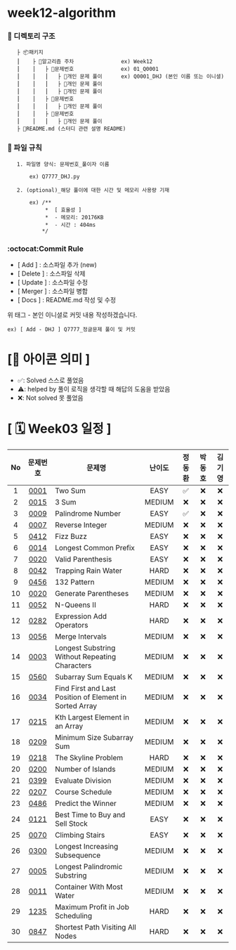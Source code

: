 # week12-algorithm

### **📌 디렉토리 구조**

       ├ 📦패키지
       ⎮    ├ 📁알고리즘 주차               ex) Week12
       ⎮    ⎮   ├ 📁문제번호               ex) 01_Q0001
       ⎮    ⎮   ⎮   ├︎ 📃개인 문제 풀이      ex) Q0001_DHJ (본인 이름 또는 이니셜)
       ⎮    ⎮   ⎮   ├︎ 📃개인 문제 풀이
       ⎮    ⎮   ⎮   ├ 📃개인 문제 풀이
       ⎮    ⎮   ├ 📁문제번호  
       ⎮    ⎮   ⎮   ├︎ 📃개인 문제 풀이
       ⎮    ⎮   ├ 📁문제번호
       ⎮    ⎮   ⎮   ├ 📃개인 문제 풀이
       ├ 📝README.md (스터디 관련 설명 README)

### **📌 파일 규칙**

       1. 파일명 양식: 문제번호_풀이자 이름
   
           ex) Q7777_DHJ.py

       2. (optional)_해당 풀이에 대한 시간 및 메모리 사용량 기재
           
           ex) /**
                *  [ 효율성 ]
                *  - 메모리: 20176KB
                *  - 시간 : 404ms
               */

### **:octocat:Commit Rule** ###

- [ Add ]    : 소스파일 추가 (new)
- [ Delete ] : 소스파일 삭제
- [ Update ] : 소스파일 수정
- [ Merger ] : 소스파일 병합
- [ Docs ]   : README.md 작성 및 수정

위 태그 - 본인 이니셜로 커밋 내용 작성하겠습니다.

    ex) [ Add - DHJ ] Q7777_정글문제 풀이 및 커밋

# **[📌 아이콘 의미 ]**

- ✅: Solved 스스로 풀었음
- ⚠️: helped by 풀이 로직을 생각할 때 해답의 도움을 받았음
- ❌: Not solved 못 풀었음

# **[ 🗓 Week03 일정 ]**

|No|문제번호|문제명|난이도|정동환|박동호|김기영
|:-:|:-----:|-------|:-----:|:-----:|:-----:|:-----:|
|1|[0001](https://leetcode.com/problems/two-sum/) |Two Sum|EASY|✅|❌|❌|
|2|[0015](https://leetcode.com/problems/3sum/) |3 Sum|MEDIUM|❌|❌|❌|
|3|[0009](https://leetcode.com/problems/palindrome-number/) |Palindrome Number|EASY|✅|❌|❌|
|4|[0007](https://leetcode.com/problems/reverse-integer/) |Reverse Integer|MEDIUM|❌|❌|❌|
|5|[0412](https://leetcode.com/problems/fizz-buzz/) |Fizz Buzz|EASY|❌|❌|❌|
|6|[0014](https://leetcode.com/problems/longest-common-prefix/) |Longest Common Prefix|EASY|❌|❌|❌|
|7|[0020](https://leetcode.com/problems/valid-parentheses/description/) |Valid Parenthesis|EASY|❌|❌|❌|
|8|[0042](https://leetcode.com/problems/trapping-rain-water/) |Trapping Rain Water|HARD|❌|❌|❌|
|9|[0456](https://leetcode.com/problems/132-pattern/) |132 Pattern|MEDIUM|❌|❌|❌|
|10|[0020](https://leetcode.com/problems/generate-parentheses/) |Generate Parentheses|MEDIUM|❌|❌|❌|
|11|[0052](https://leetcode.com/problems/n-queens-ii/) |N-Queens II|HARD|❌|❌|❌|
|12|[0282](https://leetcode.com/problems/expression-add-operators/) |Expression Add Operators|HARD|❌|❌|❌|
|13|[0056](https://leetcode.com/problems/merge-intervals/) |Merge Intervals|MEDIUM|❌|❌|❌|
|14|[0003](https://leetcode.com/problems/longest-substring-without-repeating-characters/) |Longest Substring Without Repeating Characters|MEDIUM|❌|❌|❌|
|15|[0560](https://leetcode.com/problems/subarray-sum-equals-k/) |Subarray Sum Equals K|MEDIUM|❌|❌|❌|
|16|[0034](https://leetcode.com/problems/find-first-and-last-position-of-element-in-sorted-array/) |Find First and Last Position of Element in Sorted Array|MEDIUM|❌|❌|❌|
|17|[0215](https://leetcode.com/problems/kth-largest-element-in-an-array/) |Kth Largest Element in an Array|MEDIUM|❌|❌|❌|
|18|[0209](https://leetcode.com/problems/minimum-size-subarray-sum/) |Minimum Size Subarray Sum|MEDIUM|❌|❌|❌|
|19|[0218](https://leetcode.com/problems/the-skyline-problem/description/) |The Skyline Problem|HARD|❌|❌|❌|
|20|[0200](https://leetcode.com/problems/number-of-islands/) |Number of Islands|MEDIUM|❌|❌|❌|
|21|[0399](https://leetcode.com/problems/evaluate-division/) |Evaluate Division|MEDIUM|❌|❌|❌|
|22|[0207](https://leetcode.com/problems/course-schedule/) |Course Schedule|MEDIUM|❌|❌|❌|
|23|[0486](https://leetcode.com/problems/predict-the-winner/) |Predict the Winner|MEDIUM|❌|❌|❌|
|24|[0121](https://leetcode.com/problems/best-time-to-buy-and-sell-stock/) |Best Time to Buy and Sell Stock|EASY|❌|❌|❌|
|25|[0070](https://leetcode.com/problems/climbing-stairs/) |Climbing Stairs|EASY|❌|❌|❌|
|26|[0300](https://leetcode.com/problems/longest-increasing-subsequence/) |Longest Increasing Subsequence|MEDIUM|❌|❌|❌|
|27|[0005](https://leetcode.com/problems/longest-palindromic-substring/) |Longest Palindromic Substring|MEDIUM|❌|❌|❌|
|28|[0011](https://leetcode.com/problems/container-with-most-water/) |Container With Most Water|MEDIUM|❌|❌|❌|
|29|[1235](https://leetcode.com/problems/maximum-profit-in-job-scheduling/) |Maximum Profit in Job Scheduling|HARD|❌|❌|❌|
|30|[0847](https://leetcode.com/problems/shortest-path-visiting-all-nodes/) |Shortest Path Visiting All Nodes|HARD|❌|❌|❌|
